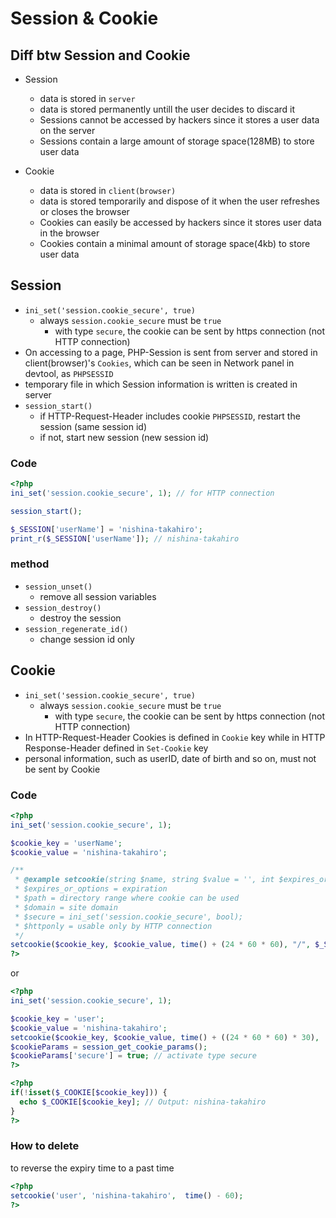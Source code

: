 # Session & Cookie

## Diff btw Session and Cookie

- Session
    - data is stored in `server`
    - data is stored permanently untill the user decides to discard it
    - Sessions cannot be accessed by hackers since it stores a user data on the server
    - Sessions contain a large amount of storage space(128MB) to store user data

- Cookie
    - data is stored in `client(browser)`
    - data is stored temporarily and dispose of it when the user refreshes or closes the browser
    - Cookies can easily be accessed by hackers since it stores user data in the browser
    - Cookies contain a minimal amount of storage space(4kb) to store user data

## Session

- `ini_set('session.cookie_secure', true)`
    - always `session.cookie_secure` must be `true`
        - with type `secure`, the cookie can be sent by https connection (not HTTP connection)
- On accessing to a page, PHP-Session is sent from server and stored in client(browser)'s `Cookies`, which can be seen in Network panel in devtool, as `PHPSESSID`
- temporary file in which Session information is written is created in server
- `session_start()`
  - if HTTP-Request-Header includes cookie `PHPSESSID`, restart the session (same session id)
  - if not, start new session (new session id)

### Code

``` php
<?php 
ini_set('session.cookie_secure', 1); // for HTTP connection

session_start();

$_SESSION['userName'] = 'nishina-takahiro';
print_r($_SESSION['userName']); // nishina-takahiro
```

### method

- `session_unset()`
    - remove all session variables
- `session_destroy()`
    - destroy the session
- `session_regenerate_id()`
    - change session id only

## Cookie

- `ini_set('session.cookie_secure', true)`
    - always `session.cookie_secure` must be `true`
        - with type `secure`, the cookie can be sent by https connection (not HTTP connection)
- In HTTP-Request-Header Cookies is defined in `Cookie` key while in HTTP Response-Header defined in `Set-Cookie` key
- personal information, such as userID, date of birth and so on, must not be sent by Cookie

### Code

``` php
<?php 
ini_set('session.cookie_secure', 1); 

$cookie_key = 'userName';
$cookie_value = 'nishina-takahiro';

/**
 * @example setcookie(string $name, string $value = '', int $expires_or_options = 0, string $path = '', string $domain = '', bool $secure = false, bool $httponly = false)
 * $expires_or_options = expiration
 * $path = directory range where cookie can be used
 * $domain = site domain
 * $secure = ini_set('session.cookie_secure', bool); 
 * $httponly = usable only by HTTP connection
 */
setcookie($cookie_key, $cookie_value, time() + (24 * 60 * 60), "/", $_SERVER['SERVER_NAME'], true, true); // (24 * 60 * 60) = 1 day
?>
```

or

``` php
<?php 
ini_set('session.cookie_secure', 1); 

$cookie_key = 'user';
$cookie_value = 'nishina-takahiro';
setcookie($cookie_key, $cookie_value, time() + ((24 * 60 * 60) * 30), '/',); // (24 * 60 * 60)  = 1 day
$cookieParams = session_get_cookie_params();
$cookieParams['secure'] = true; // activate type secure
?>
```

``` php
<?php
if(!isset($_COOKIE[$cookie_key])) {
  echo $_COOKIE[$cookie_key]; // Output: nishina-takahiro
}
?>
```

### How to delete

to reverse the expiry time to a past time

``` php
<?php 
setcookie('user', 'nishina-takahiro',  time() - 60);
?>
```